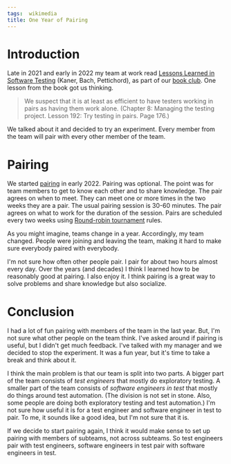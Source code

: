 ```yaml
---
tags:  wikimedia
title: One Year of Pairing
---
```

# Introduction

Late in 2021 and early in 2022 my team at work read [Lessons Learned in Software Testing](lessons-learned-in-software-testing-2022) (Kaner, Bach, Pettichord), as part of our [book club](tags/book-club). One lesson from the book got us thinking.

> We suspect that it is at least as efficient to have testers working in pairs as having them work alone. (Chapter 8: Managing the testing project. Lesson 192: Try testing in pairs. Page 176.)

We talked about it and decided to try an experiment. Every member from the team will pair with every other member of the team.

# Pairing

We started [pairing](https://phabricator.wikimedia.org/T300290) in early 2022. Pairing was optional. The point was for team members to get to know each other and to share knowledge. The pair agrees on when to meet. They can meet one or more times in the two weeks they are a pair. The usual pairing session is 30-60 minutes. The pair agrees on what to work for the duration of the session. Pairs are scheduled every two weeks using [Round-robin tournament](https://en.wikipedia.org/wiki/Round-robin_tournament) rules.

As you might imagine, teams change in a year. Accordingly, my team changed. People were joining and leaving the team, making it hard to make sure everybody paired with everybody.

I'm not sure how often other people pair. I pair for about two hours almost every day. Over the years (and decades) I think I learned how to be reasonably good at pairing. I also enjoy it. I think pairing is a great way to solve problems and share knowledge but also socialize.

# Conclusion

I had a lot of fun pairing with members of the team in the last year. But, I'm not sure what other people on the team think. I've asked around if pairing is useful, but I didn't get much feedback. I've talked with my manager and we decided to stop the experiment. It was a fun year, but it's time to take a break and think about it.

I think the main problem is that our team is split into two parts. A bigger part of the team consists of *test engineers* that mostly do exploratory testing. A smaller part of the team consists of *software engineers in test* that mostly do things around test automation. (The division is not set in stone. Also, some people are doing both exploratory testing and test automation.) I'm not sure how useful it is for a test engineer and software engineer in test to pair. To me, it sounds like a good idea, but I'm not sure that it is.

If we decide to start pairing again, I think it would make sense to set up pairing with members of subteams, not across subteams. So test engineers pair with test engineers, software engineers in test pair with software engineers in test.
